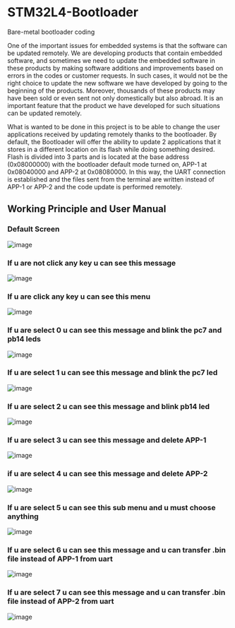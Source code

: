 # STM32L4-Bootloader
Bare-metal bootloader coding

One of the important issues for embedded systems is that the software can be updated remotely. We are developing products that contain embedded software, and sometimes we need to update the embedded software in these products by making software additions and improvements based on errors in the codes or customer requests. In such cases, it would not be the right choice to update the new software we have developed by going to the beginning of the products. Moreover, thousands of these products may have been sold or even sent not only domestically but also abroad. It is an important feature that the product we have developed for such situations can be updated remotely.

What is wanted to be done in this project is to be able to change the user applications received by updating remotely thanks to the bootloader. By default, the Bootloader will offer the ability to update 2 applications that it stores in a different location on its flash while doing something desired. Flash is divided into 3 parts and is located at the base address (0x08000000) with the bootloader default mode turned on, APP-1 at 0x08040000 and APP-2 at 0x08080000. In this way, the UART connection is established and the files sent from the terminal are written instead of APP-1 or APP-2 and the code update is performed remotely. 

## Working Principle and User Manual

### Default Screen
![image](https://user-images.githubusercontent.com/70964563/184142733-299da9a9-5ba1-43bc-af73-1250fce1ec7a.png)

### If u are not click any key u can see this message 
![image](https://user-images.githubusercontent.com/70964563/184143040-c20154c8-c975-4687-bd5e-85eb32eb3319.png)

### If u are click any key u can see this menu
![image](https://user-images.githubusercontent.com/70964563/184143150-49a39bf6-e367-4506-a98f-e2b28a753949.png)

### If u are select 0 u can see this message and blink the pc7 and pb14 leds
![image](https://user-images.githubusercontent.com/70964563/184143444-bee2610b-d94e-4e5f-a8d8-79a3b74e1d18.png)

### If u are select 1 u can see this message and blink the pc7 led
![image](https://user-images.githubusercontent.com/70964563/184144426-eb21772c-69a1-47a2-9f20-a4960ee7de2a.png)

### If u are select 2 u can see this message and blink pb14 led
![image](https://user-images.githubusercontent.com/70964563/184144623-4c8e1dc4-4392-4d07-a897-4f0148ed56f9.png)

### If u are select 3 u can see this message and delete APP-1
![image](https://user-images.githubusercontent.com/70964563/184144785-4ef76eab-2337-40c6-99bd-4462125450db.png)

### if u are select 4 u can see this message and delete APP-2
![image](https://user-images.githubusercontent.com/70964563/184144955-66f484f9-416e-479e-be55-d900a8c8e93f.png)

### If u are select 5 u can see this sub menu and u must choose anything
![image](https://user-images.githubusercontent.com/70964563/184145131-8217bbe9-ee52-4818-8fab-6fbdc98ed050.png)

### If u are select 6 u can see this message and u can transfer .bin file instead of APP-1 from uart
![image](https://user-images.githubusercontent.com/70964563/184145542-a34f5b57-f12c-4869-b01e-706329fcc7e3.png)

### If u are select 7 u can see this message and u can transfer .bin file instead of APP-2  from uart
![image](https://user-images.githubusercontent.com/70964563/184145846-b87c6b97-35f7-4f6b-979b-9f9c9c03d7a5.png)





